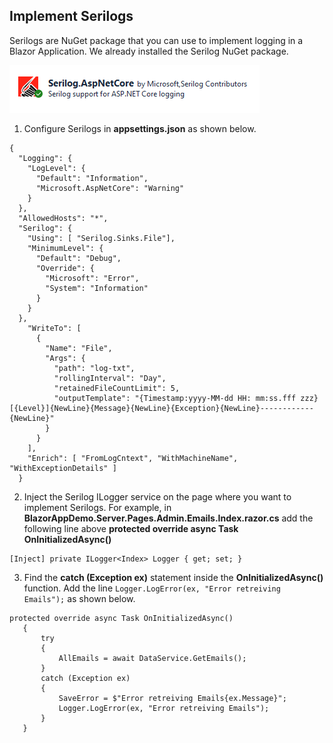 ## Implement Serilogs

Serilogs are NuGet package that you can use to implement logging in a Blazor Application.
 We already installed the Serilog NuGet package.

![Create Project](img/Serilogs/01SeriNuGet.png)

1. Configure Serilogs in **appsettings.json** as shown below.

```
{
  "Logging": {
    "LogLevel": {
      "Default": "Information",
      "Microsoft.AspNetCore": "Warning"
    }
  },
  "AllowedHosts": "*",
  "Serilog": {
    "Using": [ "Serilog.Sinks.File"],
    "MinimumLevel": {
      "Default": "Debug",
      "Override": {
        "Microsoft": "Error",
        "System": "Information"
      }
    }
  },
    "WriteTo": [
      {
        "Name": "File",
        "Args": {
          "path": "log-txt",
          "rollingInterval": "Day",
          "retainedFileCountLimit": 5,
          "outputTemplate": "{Timestamp:yyyy-MM-dd HH: mm:ss.fff zzz} [{Level}]{NewLine}{Message}{NewLine}{Exception}{NewLine}------------{NewLine}"
        }
      }
    ],
    "Enrich": [ "FromLogCntext", "WithMachineName", "WithExceptionDetails" ]
  }
```
2. Inject the Serilog ILogger service on the page where 
you want to implement Serilogs. For example, in **BlazorAppDemo.Server.Pages.Admin.Emails.Index.razor.cs**
add the following line above **protected override async Task OnInitializedAsync()**
```
[Inject] private ILogger<Index> Logger { get; set; }
```
3. Find the **catch (Exception ex)** statement inside the **OnInitializedAsync()** function.
 Add the line `Logger.LogError(ex, "Error retreiving Emails");` as shown below.
 ```
 protected override async Task OnInitializedAsync()
    {
        try
        {
            AllEmails = await DataService.GetEmails();
        }
        catch (Exception ex)
        {
            SaveError = $"Error retreiving Emails{ex.Message}";
            Logger.LogError(ex, "Error retreiving Emails");
        }
    }
 ```



 


